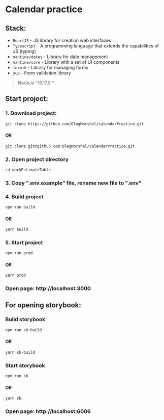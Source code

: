 # Calendar practice
## Stack:
- `ReactJS` - JS library for creation web interfaces
- `Typescript` - A programming language that extends the capabilities of JS (typing)
- `mantine/dates` - Library for date management
- `mantine/core` - Library with a set of UI components
- `formik` - Library for managing forms
- `yup` - Form validation library

> NodeJs ^16.17.0 \*

## Start project:

### 1. Download project:

```sh
git clone https://github.com/OlegMorshel/calendarPractice.git
```
#### OR

```sh
git clone git@github.com:OlegMorshel/calendarPractice.git
```

### 2. Open project directory

```sh
cd workEstimateTable
```
### 3. Copy ".env.example" file, rename new file to ".env"
### 4. Build project

```sh
npm run build
```
#### OR
```sh
yarn build
```

### 5. Start project

```sh
npm run prod
```
#### OR

```sh
yarn prod
```
### Open page: http://localhost:3000

## For opening storybook:
### Build storybook

```sh
npm run sb-build
```
#### OR
```sh
yarn sb-build
```

### Start storybook

```sh
npm run sb
```
#### OR
```sh
yarn sb
```

### Open page: http://localhost:6006
